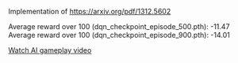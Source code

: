 Implementation of
https://arxiv.org/pdf/1312.5602 

Average reward over 100 (dqn_checkpoint_episode_500.pth): -11.47
Average reward over 100 (dqn_checkpoint_episode_900.pth): -14.01

[Watch AI gameplay video](https://github.com/vukadinovic936/RLPlayground/tree/main/pong_dqn/ai_game.mp4)
